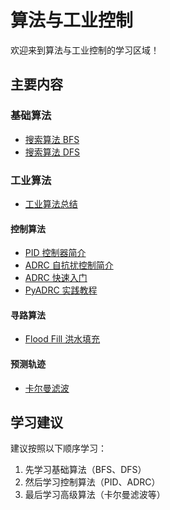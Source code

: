 # 算法与工业控制

欢迎来到算法与工业控制的学习区域！

## 主要内容

### 基础算法
- [搜索算法 BFS](./基础算法/搜索算法/BFS/搜索算法BFS.md)
- [搜索算法 DFS](./基础算法/搜索算法/DFS/搜索算法DFS.md)

### 工业算法
- [工业算法总结](./工业算法总结.md)

#### 控制算法
- [PID 控制器简介](./工业算法/控制算法/PID/PID简介.md)
- [ADRC 自抗扰控制简介](./工业算法/控制算法/ADRC/ADRC简介.md)
- [ADRC 快速入门](./工业算法/控制算法/ADRC/快速入门.md)
- [PyADRC 实践教程](./工业算法/控制算法/ADRC/PyADRC实践教程.md)

#### 寻路算法
- [Flood Fill 洪水填充](./工业算法/寻路算法/Flood%20Fill%20洪水填充.md)

#### 预测轨迹
- [卡尔曼滤波](./工业算法/预测轨迹/卡尔曼滤波.md)

## 学习建议

建议按照以下顺序学习：
1. 先学习基础算法（BFS、DFS）
2. 然后学习控制算法（PID、ADRC）
3. 最后学习高级算法（卡尔曼滤波等）
